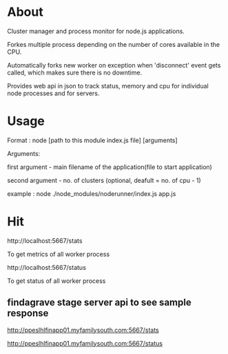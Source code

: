 About
======

Cluster manager and process monitor for node.js applications.

Forkes multiple process depending on the number of cores available in the CPU.

Automatically forks new worker on exception when 'disconnect' event gets called, which makes sure there is no downtime.

Provides web api in json to track status, memory and cpu for individual node processes and for servers.


Usage
======

Format : node [path to this module index.js file] [arguments]


Arguments:

first argument - main filename of the application(file to start application)

second argument - no. of clusters (optional, deafult = no. of cpu - 1)

example : node ./node_modules/noderunner/index.js app.js


Hit 
====

http://localhost:5667/stats

To get metrics of all worker process

http://localhost:5667/status 

To get status of all worker process




findagrave stage server api to see sample response
---------------------------------------------------

http://ppeslhlfinapp01.myfamilysouth.com:5667/stats

http://ppeslhlfinapp01.myfamilysouth.com:5667/status
